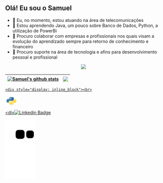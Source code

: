 ## Olá! Eu sou o Samuel

- 🔭 Eu, no momento, estou atuando na área de telecomunicações
- 🌱 Estou aprendendo Java, um pouco sobre Banco de Dados, Python, a utilização de PowerBi
- 👯 Procuro colaborar com empresas e profissionais nos quais visam a evolução do aprendizado sempre para retorno de conhecimento e financeiro
- 🤔 Procuro suporte na área de tecnologia e afins para desenvolvimento pessoal e profissional

<div align="center">
  <a href="https://beacons.ai/SamuelPDS"> <imgheight="140em"src="https://githubreadmestatsberyl.vercel.app/apiusername=SamuelPDS&&show_icons=true&title_color=fff&icon_color=79ff97&text_color=9f9f9f&bg_color=151515/> 
  <img height="140em" src="https://github-readme-stats.vercel.app/api/top-langs/?username=SamuelPDS&layout=compact&langs_count=7&theme=dark"/>
</div>

| <a href="https://github.com/SamuelPDS/github-readme-stats"><img align="center" src="https://github-readme-stats.vercel.app/api?username=SamuelPDS&show_icons=true&include_all_commits=true&theme=buefy&hide_border=true" alt="Samuel's github stats" /></a> | <a href="https://github.com/SamuelPDS/github-readme-stats"><img align="center" src="https://github-readme-stats.vercel.app/api/top-langs/?username=SamuelPDS&layout=compact&theme=buefy&hide_border=true" /></a> |
| ------------- | ------------- |

    <div style="display: inline_block"><br>
  <img align="center" alt="-Python" height="30" width="40" src="https://raw.githubusercontent.com/devicons/devicon/master/icons/python/python-original.svg">    
</div>

<div[![Linkedin Badge](https://img.shields.io/badge/-LinkedIn-0077B5?style=for-the-badge&logo=Linkedin&logoColor=white&link=https://https://www.linkedin.com/in/samuel-charles-571614202/)](https://www.linkedin.com/in/samuel-charles-571614202/)&nbsp;
</p>
  
   ![Snake animation](https://github.com/SamuelPDS/SamuelPDS/blob/output/github-contribution-grid-snake.svg)
   
  </div> 
